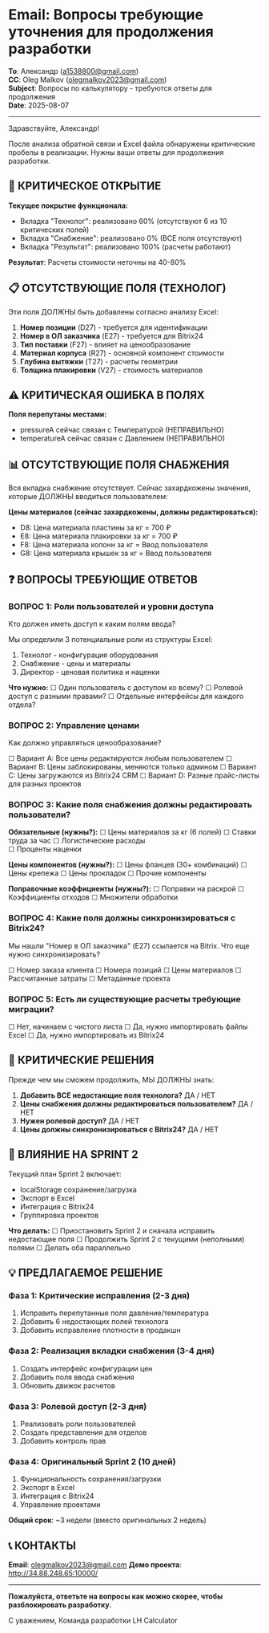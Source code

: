 # Email: Вопросы требующие уточнения для продолжения разработки

**To**: Александр (a1538800@gmail.com)  
**CC**: Oleg Malkov (olegmalkov2023@gmail.com)  
**Subject**: Вопросы по калькулятору - требуются ответы для продолжения  
**Date**: 2025-08-07

---

Здравствуйте, Александр!

После анализа обратной связи и Excel файла обнаружены критические пробелы в реализации. Нужны ваши ответы для продолжения разработки.

## 🔴 КРИТИЧЕСКОЕ ОТКРЫТИЕ

**Текущее покрытие функционала:**

- Вкладка "Технолог": реализовано 60% (отсутствуют 6 из 10 критических полей)
- Вкладка "Снабжение": реализовано 0% (ВСЕ поля отсутствуют)
- Вкладка "Результат": реализовано 100% (расчеты работают)

**Результат**: Расчеты стоимости неточны на 40-80%

## 📋 ОТСУТСТВУЮЩИЕ ПОЛЯ (ТЕХНОЛОГ)

Эти поля ДОЛЖНЫ быть добавлены согласно анализу Excel:

1. **Номер позиции** (D27) - требуется для идентификации
2. **Номер в ОЛ заказчика** (E27) - требуется для Bitrix24
3. **Тип поставки** (F27) - влияет на ценообразование
4. **Материал корпуса** (R27) - основной компонент стоимости
5. **Глубина вытяжки** (T27) - расчеты геометрии
6. **Толщина плакировки** (V27) - стоимость материалов

## ⚠️ КРИТИЧЕСКАЯ ОШИБКА В ПОЛЯХ

**Поля перепутаны местами:**

- pressureA сейчас связан с Температурой (НЕПРАВИЛЬНО)
- temperatureA сейчас связан с Давлением (НЕПРАВИЛЬНО)

## 📊 ОТСУТСТВУЮЩИЕ ПОЛЯ СНАБЖЕНИЯ

Вся вкладка снабжение отсутствует. Сейчас захардкожены значения, которые ДОЛЖНЫ вводиться пользователем:

**Цены материалов (сейчас захардкожены, должны редактироваться):**

- D8: Цена материала пластины за кг = 700 ₽
- E8: Цена материала плакировки за кг = 700 ₽
- F8: Цена материала колонн за кг = Ввод пользователя
- G8: Цена материала крышек за кг = Ввод пользователя

## ❓ ВОПРОСЫ ТРЕБУЮЩИЕ ОТВЕТОВ

### ВОПРОС 1: Роли пользователей и уровни доступа

Кто должен иметь доступ к каким полям ввода?

Мы определили 3 потенциальные роли из структуры Excel:

1. Технолог - конфигурация оборудования
2. Снабжение - цены и материалы
3. Директор - ценовая политика и наценки

**Что нужно:**
☐ Один пользователь с доступом ко всему?
☐ Ролевой доступ с разными правами?
☐ Отдельные интерфейсы для каждого отдела?

### ВОПРОС 2: Управление ценами

Как должно управляться ценообразование?

☐ Вариант A: Все цены редактируются любым пользователем
☐ Вариант B: Цены заблокированы, меняются только админом
☐ Вариант C: Цены загружаются из Bitrix24 CRM
☐ Вариант D: Разные прайс-листы для разных проектов

### ВОПРОС 3: Какие поля снабжения должны редактировать пользователи?

**Обязательные (нужны?):**
☐ Цены материалов за кг (6 полей)
☐ Ставки труда за час
☐ Логистические расходы  
☐ Проценты наценки

**Цены компонентов (нужны?):**
☐ Цены фланцев (30+ комбинаций)
☐ Цены крепежа
☐ Цены прокладок
☐ Прочие компоненты

**Поправочные коэффициенты (нужны?):**
☐ Поправки на раскрой
☐ Коэффициенты отходов
☐ Множители обработки

### ВОПРОС 4: Какие поля должны синхронизироваться с Bitrix24?

Мы нашли "Номер в ОЛ заказчика" (E27) ссылается на Bitrix. Что еще нужно синхронизировать?

☐ Номер заказа клиента
☐ Номера позиций
☐ Цены материалов
☐ Рассчитанные затраты
☐ Метаданные проекта

### ВОПРОС 5: Есть ли существующие расчеты требующие миграции?

☐ Нет, начинаем с чистого листа
☐ Да, нужно импортировать файлы Excel
☐ Да, нужно импортировать из Bitrix24

## 🚨 КРИТИЧЕСКИЕ РЕШЕНИЯ

Прежде чем мы сможем продолжить, МЫ ДОЛЖНЫ знать:

1. **Добавить ВСЕ недостающие поля технолога?** ДА / НЕТ
2. **Цены снабжения должны редактироваться пользователем?** ДА / НЕТ
3. **Нужен ролевой доступ?** ДА / НЕТ
4. **Цены должны синхронизироваться с Bitrix24?** ДА / НЕТ

## 📅 ВЛИЯНИЕ НА SPRINT 2

Текущий план Sprint 2 включает:

- localStorage сохранение/загрузка
- Экспорт в Excel
- Интеграция с Bitrix24
- Группировка проектов

**Что делать:**
☐ Приостановить Sprint 2 и сначала исправить недостающие поля
☐ Продолжить Sprint 2 с текущими (неполными) полями
☐ Делать оба параллельно

## 💡 ПРЕДЛАГАЕМОЕ РЕШЕНИЕ

### Фаза 1: Критические исправления (2-3 дня)

1. Исправить перепутанные поля давление/температура
2. Добавить 6 недостающих полей технолога
3. Добавить исправление плотности в продакшн

### Фаза 2: Реализация вкладки снабжения (3-4 дня)

1. Создать интерфейс конфигурации цен
2. Добавить поля ввода снабжения
3. Обновить движок расчетов

### Фаза 3: Ролевой доступ (2-3 дня)

1. Реализовать роли пользователей
2. Создать представления для отделов
3. Добавить контроль прав

### Фаза 4: Оригинальный Sprint 2 (10 дней)

1. Функциональность сохранения/загрузки
2. Экспорт в Excel
3. Интеграция с Bitrix24
4. Управление проектами

**Общий срок**: ~3 недели (вместо оригинальных 2 недель)

## 📞 КОНТАКТЫ

**Email**: olegmalkov2023@gmail.com
**Демо проекта**: http://34.88.248.65:10000/

---

**Пожалуйста, ответьте на вопросы как можно скорее, чтобы разблокировать разработку.**

С уважением,
Команда разработки LH Calculator
